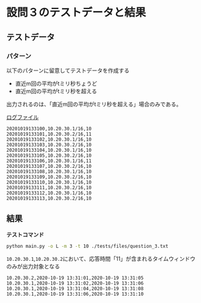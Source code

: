 # 設問３のテストデータと結果

## テストデータ

### パターン

以下のパターンに留意してテストデータを作成する

- 直近m回の平均がtミリ秒ちょうど
- 直近m回の平均がtミリ秒を超える

出力されるのは、「直近m回の平均がtミリ秒を超える」場合のみである。

[ログファイル](./files/question_3.txt)

```
20201019133100,10.20.30.1/16,10
20201019133101,10.20.30.2/16,11
20201019133102,10.20.30.1/16,10
20201019133103,10.20.30.2/16,10
20201019133104,10.20.30.1/16,10
20201019133105,10.20.30.2/16,10
20201019133106,10.20.30.1/16,11
20201019133107,10.20.30.2/16,10
20201019133108,10.20.30.1/16,10
20201019133109,10.20.30.2/16,10
20201019133110,10.20.30.1/16,10
20201019133111,10.20.30.2/16,10
20201019133112,10.20.30.1/16,10
20201019133113,10.20.30.2/16,10
```

## 結果

**テストコマンド**

```bash
python main.py -o L -m 3 -t 10 ./tests/files/question_3.txt
```

`10.20.30.1`,`10.20.30.2`において、応答時間「11」が含まれるタイムウィンドウのみが出力対象となる

```
10.20.30.2,2020-10-19 13:31:01,2020-10-19 13:31:05
10.20.30.1,2020-10-19 13:31:02,2020-10-19 13:31:06
10.20.30.1,2020-10-19 13:31:04,2020-10-19 13:31:08
10.20.30.1,2020-10-19 13:31:06,2020-10-19 13:31:10
```

